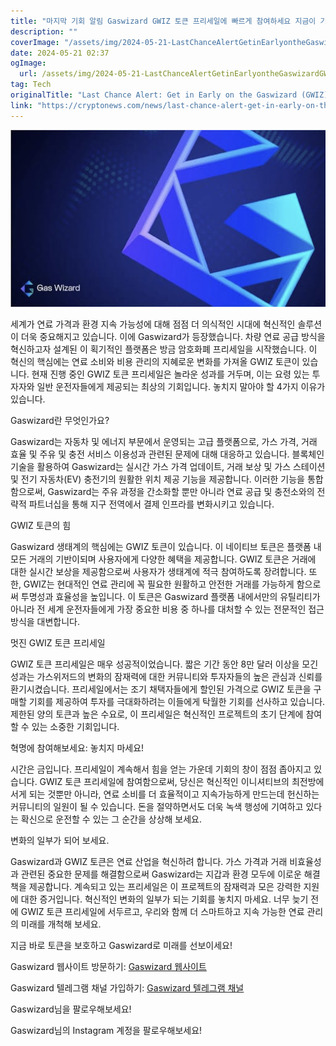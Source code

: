 ```yaml
---
title: "마지막 기회 알림 Gaswizard GWIZ 토큰 프리세일에 빠르게 참여하세요 지금이 기회를 놓치지 마세요"
description: ""
coverImage: "/assets/img/2024-05-21-LastChanceAlertGetinEarlyontheGaswizardGWIZTokenPresaleBeforeItsGone_thumbnail.png"
date: 2024-05-21 02:37
ogImage: 
  url: /assets/img/2024-05-21-LastChanceAlertGetinEarlyontheGaswizardGWIZTokenPresaleBeforeItsGone_thumbnail.png
tag: Tech
originalTitle: "Last Chance Alert: Get in Early on the Gaswizard (GWIZ) Token Presale Before It’s Gone!"
link: "https://cryptonews.com/news/last-chance-alert-get-in-early-on-the-gaswizard-gwiz-token-presale-before-its-gone.htm"
---
```



![Last Chance Alert: Get in Early on the Gaswizard (GWIZ) Token Presale Before It’s Gone!](/assets/img/2024-05-21-LastChanceAlertGetinEarlyontheGaswizardGWIZTokenPresaleBeforeItsGone_thumbnail.png)

세계가 연료 가격과 환경 지속 가능성에 대해 점점 더 의식적인 시대에 혁신적인 솔루션이 더욱 중요해지고 있습니다. 이에 Gaswizard가 등장했습니다. 차량 연료 공급 방식을 혁신하고자 설계된 이 획기적인 플랫폼은 방금 암호화폐 프리세일을 시작했습니다. 이 혁신의 핵심에는 연료 소비와 비용 관리의 지혜로운 변화를 가져올 GWIZ 토큰이 있습니다. 현재 진행 중인 GWIZ 토큰 프리세일은 놀라운 성과를 거두며, 이는 요령 있는 투자자와 일반 운전자들에게 제공되는 최상의 기회입니다. 놓치지 말아야 할 4가지 이유가 있습니다.

Gaswizard란 무엇인가요?

<div class="content-ad"></div>

Gaswizard는 자동차 및 에너지 부문에서 운영되는 고급 플랫폼으로, 가스 가격, 거래 효율 및 주유 및 충전 서비스 이용성과 관련된 문제에 대해 대응하고 있습니다. 블록체인 기술을 활용하여 Gaswizard는 실시간 가스 가격 업데이트, 거래 보상 및 가스 스테이션 및 전기 자동차(EV) 충전기의 원활한 위치 제공 기능을 제공합니다. 이러한 기능을 통합함으로써, Gaswizard는 주유 과정을 간소화할 뿐만 아니라 연료 공급 및 충전소와의 전략적 파트너십을 통해 지구 전역에서 결제 인프라를 변화시키고 있습니다.

GWIZ 토큰의 힘

Gaswizard 생태계의 핵심에는 GWIZ 토큰이 있습니다. 이 네이티브 토큰은 플랫폼 내 모든 거래의 기반이되며 사용자에게 다양한 혜택을 제공합니다. GWIZ 토큰은 거래에 대한 실시간 보상을 제공함으로써 사용자가 생태계에 적극 참여하도록 장려합니다. 또한, GWIZ는 현대적인 연료 관리에 꼭 필요한 원활하고 안전한 거래를 가능하게 함으로써 투명성과 효율성을 높입니다. 이 토큰은 Gaswizard 플랫폼 내에서만의 유틸리티가 아니라 전 세계 운전자들에게 가장 중요한 비용 중 하나를 대처할 수 있는 전문적인 접근 방식을 대변합니다.

멋진 GWIZ 토큰 프리세일

<div class="content-ad"></div>

GWIZ 토큰 프리세일은 매우 성공적이었습니다. 짧은 기간 동안 8만 달러 이상을 모긴 성과는 가스위저드의 변화의 잠재력에 대한 커뮤니티와 투자자들의 높은 관심과 신뢰를 환기시켰습니다. 프리세일에서는 조기 채택자들에게 할인된 가격으로 GWIZ 토큰을 구매할 기회를 제공하여 투자를 극대화하려는 이들에게 탁월한 기회를 선사하고 있습니다. 제한된 양의 토큰과 높은 수요로, 이 프리세일은 혁신적인 프로젝트의 초기 단계에 참여할 수 있는 소중한 기회입니다.

혁명에 참여해보세요: 놓치지 마세요!

시간은 금입니다. 프리세일이 계속해서 힘을 얻는 가운데 기회의 창이 점점 좁아지고 있습니다. GWIZ 토큰 프리세일에 참여함으로써, 당신은 혁신적인 이니셔티브의 최전방에 서게 되는 것뿐만 아니라, 연료 소비를 더 효율적이고 지속가능하게 만드는데 헌신하는 커뮤니티의 일원이 될 수 있습니다. 돈을 절약하면서도 더욱 녹색 행성에 기여하고 있다는 확신으로 운전할 수 있는 그 순간을 상상해 보세요.

변화의 일부가 되어 보세요.

<div class="content-ad"></div>

Gaswizard과 GWIZ 토큰은 연료 산업을 혁신하려 합니다. 가스 가격과 거래 비효율성과 관련된 중요한 문제를 해결함으로써 Gaswizard는 지갑과 환경 모두에 이로운 해결책을 제공합니다. 계속되고 있는 프리세일은 이 프로젝트의 잠재력과 모은 강력한 지원에 대한 증거입니다. 혁신적인 변화의 일부가 되는 기회를 놓치지 마세요. 너무 늦기 전에 GWIZ 토큰 프리세일에 서두르고, 우리와 함께 더 스마트하고 지속 가능한 연료 관리의 미래를 개척해 보세요.

지금 바로 토큰을 보호하고 Gaswizard로 미래를 선보이세요!

Gaswizard 웹사이트 방문하기: [Gaswizard 웹사이트](https://gaswizard.io)

Gaswizard 텔레그램 채널 가입하기: [Gaswizard 텔레그램 채널](https://t.me/Gaswizard)



<div class="content-ad"></div>

Gaswizard님을 팔로우해보세요!

Gaswizard님의 Instagram 계정을 팔로우해보세요!